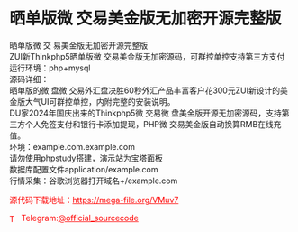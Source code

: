 # 晒单版微 交易美金版无加密开源完整版

晒单版微 交 易美金版无加密开源完整版<br>ZUI新Thinkphp5晒单版微 交易美金版无加密源码，可群控单控支持第三方支付<br>运行环境：php+mysql<br>源码详细：<br>晒单版的微 盘微 交易外汇盘决胜60秒外汇产品丰富客户花300元ZUI新设计的美金版大气UI可群控单控，内附完整的安装说明。<br>DU家2024年国庆出来的Thinkphp5微 交易微 盘美金版开源无加密源码，支持第三方个人免签支付和银行卡添加提现，PHP微 交易美金版自动换算RMB在线充值。<br>环境：example.com.example.com<br>请勿使用phpstudy搭建，演示站为宝塔面板<br>数据库配置文件application/example.com<br>行情采集：谷歌浏览器打开域名+/example.com<br>


<p style="color: red;">源代码下载地址：<a href="https://mega-file.org/VMuv7" style="color: red;">https://mega-file.org/VMuv7</a></p><p style="color: red;"><img src="https://cdn-icons-png.flaticon.com/512/2111/2111646.png" alt="Telegram Icon" style="width: 16px; vertical-align: middle; margin-right: 5px;">Telegram:<a href="https://t.me/official_sourcecode" style="color: red;">@official_sourcecode</a></p>